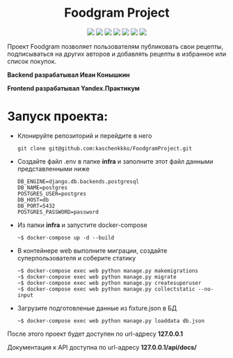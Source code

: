 <div id="header" align="center">
  <h1>Foodgram Project</h1>
  <img src="https://img.shields.io/badge/Python-3.7.9-F8F8FF?style=for-the-badge&logo=python&logoColor=20B2AA">
  <img src="https://img.shields.io/badge/Django-2.2.19-F8F8FF?style=for-the-badge&logo=django&logoColor=00FF00">
  <img src="https://img.shields.io/badge/DjangoRestFramework-3.12.14-F8F8FF?style=for-the-badge&logo=django&logoColor=00FF00">
  <img src="https://img.shields.io/badge/PostgreSQL-555555?style=for-the-badge&logo=postgresql&logoColor=F5F5DC">
  <img src="https://img.shields.io/badge/Docker-555555?style=for-the-badge&logo=docker&logoColor=2496ED">
  <img src="https://img.shields.io/badge/nginx-555555?style=for-the-badge&logo=nginx&logoColor=009639">
  <a href="https://github.com/clownvkkaschenko/FoodgramProject/actions/workflows/main.yml">
  <img src="https://img.shields.io/github/actions/workflow/status/clownvkkaschenko/FoodgramProject/main.yml?branch=master&label=FoodgramProject workflows&style=for-the-badge&color=F8F8FF&logo=githubactions&logoColor=2088FF"><a>
</div>


Проект Foodgram позволяет пользователям публиковать свои рецепты, подписываться на других авторов и добавлять рецепты в избранное или список покупок.

**Backend разрабатывал Иван Конышкин**

**Frontend разрабатывал Yandex.Практикум**
# Запуск проекта:
- Клонируйте репозиторий и перейдите в него
  ```
  git clone git@github.com:kaschenkkko/FoodgramProject.git
  ```
- Cоздайте файл .env в папке **infra** и заполните этот файл данными представленными ниже
  ```
  DB_ENGINE=django.db.backends.postgresql
  DB_NAME=postgres
  POSTGRES_USER=postgres
  DB_HOST=db
  DB_PORT=5432
  POSTGRES_PASSWORD=password
  ```
- Из папки **infra** и запустите docker-compose 
  ```
  ~$ docker-compose up -d --build
  ```
- В контейнере web выполните миграции, создайте суперпользователя и соберите статику
  ```
  ~$ docker-compose exec web python manage.py makemigrations
  ~$ docker-compose exec web python manage.py migrate
  ~$ docker-compose exec web python manage.py createsuperuser
  ~$ docker-compose exec web python manage.py collectstatic --no-input
  ```
- Загрузите подготовленые данные из fixture.json в БД
  ```
  ~$ docker-compose exec web python manage.py loaddata db.json
  ```
После этого проект будет доступен по url-адресу **127.0.0.1**

Документация к API доступна по url-адресу **127.0.0.1/api/docs/**
